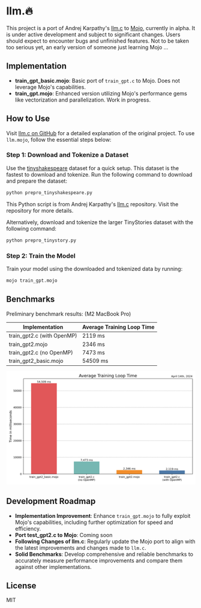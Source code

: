 # llm.🔥

This project is a port of Andrej Karpathy's [llm.c](https://github.com/karpathy/llm.c) to [Mojo](https://docs.modular.com/mojo), currently in alpha. It is under active development and subject to significant changes. Users should expect to encounter bugs and unfinished features. Not to be taken too serious yet, an early version of someone just learning Mojo ...

## Implementation

- **train_gpt_basic.mojo**: Basic port of `train_gpt.c` to Mojo. Does not leverage Mojo's capabilities.
- **train_gpt.mojo**: Enhanced version utilizing Mojo's performance gems like vectorization and parallelization. Work in progress.

## How to Use

Visit [llm.c on GitHub](https://github.com/karpathy/llm.c) for a detailed explanation of the original project. To use `llm.mojo`, follow the essential steps below:

### Step 1: Download and Tokenize a Dataset

Use the [tinyshakespeare](https://raw.githubusercontent.com/karpathy/char-rnn/master/data/tinyshakespeare/input.txt) dataset for a quick setup. This dataset is the fastest to download and tokenize. Run the following command to download and prepare the dataset:

```bash
python prepro_tinyshakespeare.py
```

This Python script is from Andrej Karpathy's [llm.c]((https://github.com/karpathy/llm.c)) repository. Visit the repository for more details.

Alternatively, download and tokenize the larger TinyStories dataset with the following command:

```bash
python prepro_tinystory.py
```

### Step 2: Train the Model

Train your model using the downloaded and tokenized data by running:

 ```bash
 mojo train_gpt.mojo
 ```

## Benchmarks

Preliminary benchmark results: (M2 MacBook Pro)

| Implementation             | Average Training Loop Time |
|----------------------------|----------------------------|
| train_gpt2.c (with OpenMP)  | 2119 ms                    |
| train_gpt2.mojo             | 2346 ms                    |
| train_gpt2.c  (no OpenMP)   | 7473 ms                    |
| train_gpt2_basic.mojo       | 54509 ms                   |

!['Training Loop Times'](imgs/training_loop_times_chart.png)

## Development Roadmap

- **Implementation Improvement**: Enhance `train_gpt.mojo` to fully exploit Mojo's capabilities, including further optimization for speed and efficiency.
- **Port test_gpt2.c to Mojo**: Coming soon
- **Following Changes of llm.c**: Regularly update the Mojo port to align with the latest improvements and changes made to `llm.c`.
- **Solid Benchmarks**: Develop comprehensive and reliable benchmarks to accurately measure performance improvements and compare them against other implementations.

## License

MIT
